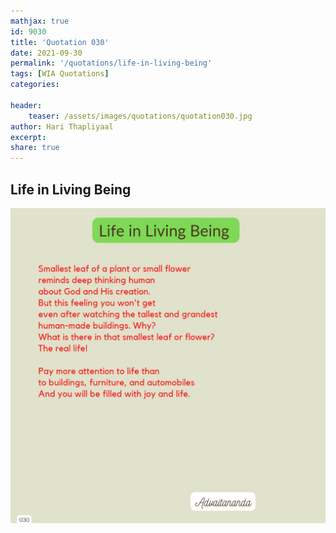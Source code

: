 ```yaml
---
mathjax: true
id: 9030
title: 'Quotation 030'
date: 2021-09-30
permalink: '/quotations/life-in-living-being'
tags: [WIA Quotations] 
categories: 

header:
    teaser: /assets/images/quotations/quotation030.jpg
author: Hari Thapliyaal 
excerpt:
share: true 
---
```


## Life in Living Being

![Life in Living Being](/assets/images/quotations/quotation030.jpg)
